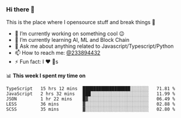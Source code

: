 ### Hi there 👋

<!--
**a233894432/a233894432** is a ✨ _special_ ✨ repository because its `README.md` (this file) appears on your GitHub profile.

Here are some ideas to get you started:

- 🔭 I’m currently working on ...
- 🌱 I’m currently learning ...
- 👯 I’m looking to collaborate on ...
- 🤔 I’m looking for help with ...
- 💬 Ask me about ...
- 📫 How to reach me: ...
- 😄 Pronouns: ...
- ⚡ Fun fact: ...
-->
 
 
This is the place where I opensource stuff and break things :rofl:

- 🔭 I’m currently working on something cool :wink:
- 🌱 I’m currently learning AI, ML and Block Chain
- 💬 Ask me about anything related to Javascript/Typescript/Python
- 📫 How to reach me: [@233894432](https://twitter.com/233894432)
- ⚡ Fun fact: I :heart: :dog:s

📊 **This week I spent my time on**
<!--START_SECTION:waka-->
```text
TypeScript   15 hrs 12 mins  ██████████████████░░░░░░░   71.81 % 
JavaScript   2 hrs 32 mins   ███░░░░░░░░░░░░░░░░░░░░░░   11.99 % 
JSON         1 hr 22 mins    █▓░░░░░░░░░░░░░░░░░░░░░░░   06.49 % 
LESS         36 mins         ▓░░░░░░░░░░░░░░░░░░░░░░░░   02.88 % 
SCSS         35 mins         ▓░░░░░░░░░░░░░░░░░░░░░░░░   02.80 % 
```
<!--END_SECTION:waka-->
